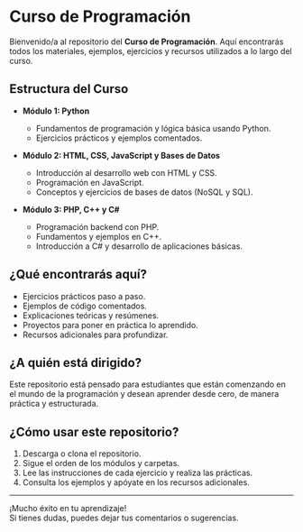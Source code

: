 # Curso de Programación

Bienvenido/a al repositorio del **Curso de Programación**. Aquí encontrarás todos los materiales, ejemplos, ejercicios y recursos utilizados a lo largo del curso.

## Estructura del Curso

- **Módulo 1: Python**
  - Fundamentos de programación y lógica básica usando Python.
  - Ejercicios prácticos y ejemplos comentados.

- **Módulo 2: HTML, CSS, JavaScript y Bases de Datos**
  - Introducción al desarrollo web con HTML y CSS.
  - Programación en JavaScript.
  - Conceptos y ejercicios de bases de datos (NoSQL y SQL).

- **Módulo 3: PHP, C++ y C#**
  - Programación backend con PHP.
  - Fundamentos y ejemplos en C++.
  - Introducción a C# y desarrollo de aplicaciones básicas.

## ¿Qué encontrarás aquí?

- Ejercicios prácticos paso a paso.
- Ejemplos de código comentados.
- Explicaciones teóricas y resúmenes.
- Proyectos para poner en práctica lo aprendido.
- Recursos adicionales para profundizar.

## ¿A quién está dirigido?

Este repositorio está pensado para estudiantes que están comenzando en el mundo de la programación y desean aprender desde cero, de manera práctica y estructurada.

## ¿Cómo usar este repositorio?

1. Descarga o clona el repositorio.
2. Sigue el orden de los módulos y carpetas.
3. Lee las instrucciones de cada ejercicio y realiza las prácticas.
4. Consulta los ejemplos y apóyate en los recursos adicionales.

---

¡Mucho éxito en tu aprendizaje!  
Si tienes dudas, puedes dejar tus comentarios o sugerencias.